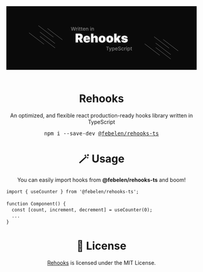 <div align="center">
  <img src="./assets/banner.jpg" alt="rehooks" />
</div>

<br />

<div align="center">
  <h1>Rehooks</h1>
  <p>An optimized, and flexible react production-ready hooks library written in TypeScript</p>
</div>

<div align="center">
  <pre>npm i --save-dev <a href="#">@febelen/rehooks-ts</a></pre>
</div>

<h1 align="center">🪄 Usage</h1>
<p align="center">
You can easily import hooks from <b>@febelen/rehooks-ts</b> and boom!
</p>

```tsx
import { useCounter } from '@febelen/rehooks-ts';

function Component() {
  const [count, increment, decrement] = useCounter(0);
  ...
}
```

<h1 align="center">🧾 License</h1>

<p align="center">
<a href="https://www.npmjs.com/package/@febelen/rehooks-ts">Rehooks</a> is licensed under the MIT License.
</p>
